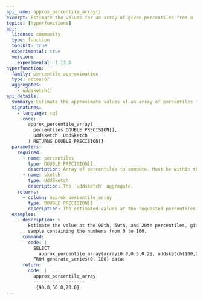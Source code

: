 ```yaml
---
api_name: approx_percentile_array()
excerpt: Estimate the values for an array of given percentiles from a `uddsketch`
topics: [hyperfunctions]
api:
  license: community
  type: function
  toolkit: true
  experimental: true
  version:
    experimental: 1.13.0
hyperfunction:
  family: percentile approximation
  type: accessor
  aggregates:
    - uddsketch()
api_details:
  summary: Estimate the approximate values of an array of percentiles from a `uddsketch` aggregate.
  signatures:
    - language: sql
      code: |
        approx_percentile_array(
          percentiles DOUBLE PRECISION[],
          uddsketch  UddSketch
        ) RETURNS DOUBLE PRECISION[]
  parameters:
    required:
      - name: percentiles
        type: DOUBLE PRECISION[]
        description: Array of percentiles to compute. Must be within the range `[0.0, 1.0]`.
      - name: sketch
        type: UddSketch
        description: The `uddsketch` aggregate.
    returns:
      - column: approx_percentile_array
        type: DOUBLE PRECISION[]
        description: The estimated values at the requested percentiles.
  examples:
    - description: >
        Estimate the value at the 90th, 50th, and 20th percentiles, given a
        sample containing the numbers from 0 to 100.
      command:
        code: |
          SELECT
            approx_percentile_array(array[0.9,0.5,0.2], uddsketch(100,0.005,data))
          FROM generate_series(0, 100) data;
      return:
        code: |
          approx_percentile_array
          -------------------
           {90.0,50.0,20.0}
---
```


